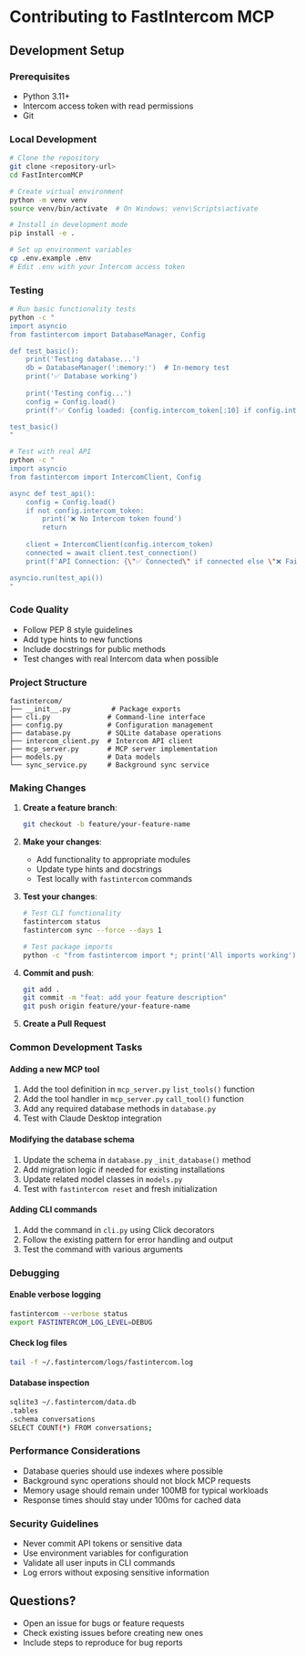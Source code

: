 # Contributing to FastIntercom MCP

## Development Setup

### Prerequisites

- Python 3.11+
- Intercom access token with read permissions
- Git

### Local Development

```bash
# Clone the repository
git clone <repository-url>
cd FastIntercomMCP

# Create virtual environment
python -m venv venv
source venv/bin/activate  # On Windows: venv\Scripts\activate

# Install in development mode
pip install -e .

# Set up environment variables
cp .env.example .env
# Edit .env with your Intercom access token
```

### Testing

```bash
# Run basic functionality tests
python -c "
import asyncio
from fastintercom import DatabaseManager, Config

def test_basic():
    print('Testing database...')
    db = DatabaseManager(':memory:')  # In-memory test
    print('✅ Database working')
    
    print('Testing config...')
    config = Config.load()
    print(f'✅ Config loaded: {config.intercom_token[:10] if config.intercom_token else \"No token\"}...')

test_basic()
"

# Test with real API
python -c "
import asyncio
from fastintercom import IntercomClient, Config

async def test_api():
    config = Config.load()
    if not config.intercom_token:
        print('❌ No Intercom token found')
        return
    
    client = IntercomClient(config.intercom_token)
    connected = await client.test_connection()
    print(f'API Connection: {\"✅ Connected\" if connected else \"❌ Failed\"}')

asyncio.run(test_api())
"
```

### Code Quality

- Follow PEP 8 style guidelines
- Add type hints to new functions
- Include docstrings for public methods
- Test changes with real Intercom data when possible

### Project Structure

```
fastintercom/
├── __init__.py          # Package exports
├── cli.py              # Command-line interface
├── config.py           # Configuration management
├── database.py         # SQLite database operations
├── intercom_client.py  # Intercom API client
├── mcp_server.py       # MCP server implementation
├── models.py           # Data models
└── sync_service.py     # Background sync service
```

### Making Changes

1. **Create a feature branch**:
   ```bash
   git checkout -b feature/your-feature-name
   ```

2. **Make your changes**:
   - Add functionality to appropriate modules
   - Update type hints and docstrings
   - Test locally with `fastintercom` commands

3. **Test your changes**:
   ```bash
   # Test CLI functionality
   fastintercom status
   fastintercom sync --force --days 1
   
   # Test package imports
   python -c "from fastintercom import *; print('All imports working')"
   ```

4. **Commit and push**:
   ```bash
   git add .
   git commit -m "feat: add your feature description"
   git push origin feature/your-feature-name
   ```

5. **Create a Pull Request**

### Common Development Tasks

#### Adding a new MCP tool

1. Add the tool definition in `mcp_server.py` `list_tools()` function
2. Add the tool handler in `mcp_server.py` `call_tool()` function
3. Add any required database methods in `database.py`
4. Test with Claude Desktop integration

#### Modifying the database schema

1. Update the schema in `database.py` `_init_database()` method
2. Add migration logic if needed for existing installations
3. Update related model classes in `models.py`
4. Test with `fastintercom reset` and fresh initialization

#### Adding CLI commands

1. Add the command in `cli.py` using Click decorators
2. Follow the existing pattern for error handling and output
3. Test the command with various arguments

### Debugging

#### Enable verbose logging
```bash
fastintercom --verbose status
export FASTINTERCOM_LOG_LEVEL=DEBUG
```

#### Check log files
```bash
tail -f ~/.fastintercom/logs/fastintercom.log
```

#### Database inspection
```bash
sqlite3 ~/.fastintercom/data.db
.tables
.schema conversations
SELECT COUNT(*) FROM conversations;
```

### Performance Considerations

- Database queries should use indexes where possible
- Background sync operations should not block MCP requests
- Memory usage should remain under 100MB for typical workloads
- Response times should stay under 100ms for cached data

### Security Guidelines

- Never commit API tokens or sensitive data
- Use environment variables for configuration
- Validate all user inputs in CLI commands
- Log errors without exposing sensitive information

## Questions?

- Open an issue for bugs or feature requests
- Check existing issues before creating new ones
- Include steps to reproduce for bug reports